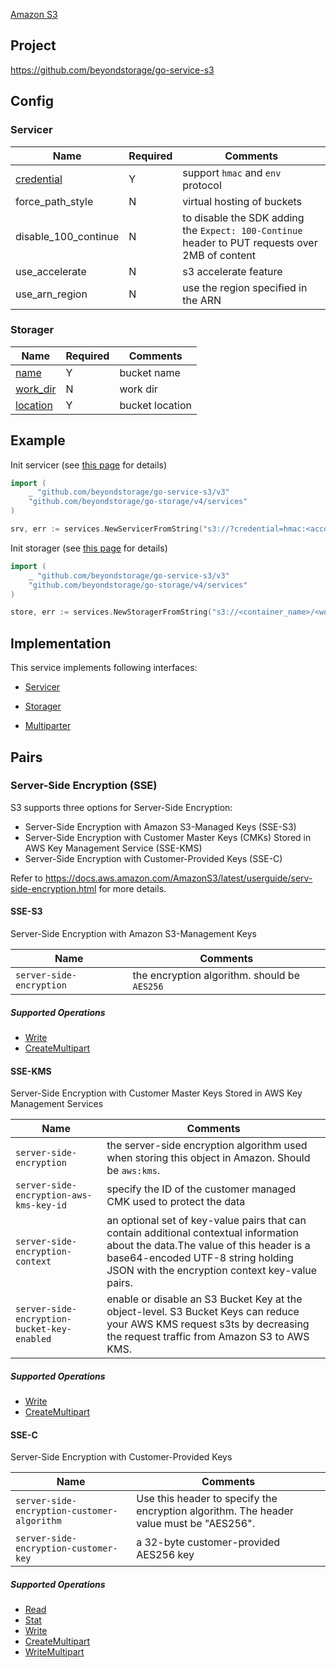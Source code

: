 [Amazon S3](https://aws.amazon.com/s3/)

## Project

<https://github.com/beyondstorage/go-service-s3>

## Config

### Servicer

| Name | Required | Comments |
| ---- | -------- | -------- |
| [credential](go-storage/pairs/credential.md) | Y | support `hmac` and `env` protocol |
| force_path_style | N | virtual hosting of buckets |
| disable_100_continue | N | to disable the SDK adding the `Expect: 100-Continue` header to PUT requests over 2MB of content |
| use_accelerate | N | s3 accelerate feature |
| use_arn_region | N | use the region specified in the ARN |

### Storager

| Name | Required | Comments |
| ---- | -------- | -------- |
| [name](go-storage/pairs/name.md) | Y | bucket name |
| [work_dir](go-storage/pairs/work_dir.md) | N | work dir |
| [location](go-storage/pairs/location.md) | Y | bucket location |

## Example

Init servicer (see [this page](go-storage/operations/index.md) for details)

```go
import (
	_ "github.com/beyondstorage/go-service-s3/v3"
	"github.com/beyondstorage/go-storage/v4/services"
)

srv, err := services.NewServicerFromString("s3://?credential=hmac:<account_name>:<account_key>")
```

Init storager (see [this page](go-storage/operations/index.md) for details)

```go
import (
	_ "github.com/beyondstorage/go-service-s3/v3"
	"github.com/beyondstorage/go-storage/v4/services"
)

store, err := services.NewStoragerFromString("s3://<container_name>/<work_dir>?credential=hmac:<account_name>:<account_key>&location=<bucket_location>")
```

## Implementation

This service implements following interfaces:

- [Servicer](../operations/servicer/index.md)

- [Storager](../operations/storager/index.md)

- [Multiparter](../operations/multiparter/index.md)

## Pairs

### Server-Side Encryption (SSE)

S3 supports three options for Server-Side Encryption:

- Server-Side Encryption with Amazon S3-Managed Keys (SSE-S3)
- Server-Side Encryption with Customer Master Keys (CMKs) Stored in AWS Key Management Service (SSE-KMS)
- Server-Side Encryption with Customer-Provided Keys (SSE-C)

Refer to https://docs.aws.amazon.com/AmazonS3/latest/userguide/serv-side-encryption.html for more details.

#### SSE-S3

Server-Side Encryption with Amazon S3-Management Keys

| Name                     | Comments                                     |
| ------------------------ | -------------------------------------------- |
| `server-side-encryption` | the encryption algorithm. should be `AES256` |

##### Supported Operations

- [Write](../operations/storager/write.md)
- [CreateMultipart](../operations/multiparter/create_multipart.md)

#### SSE-KMS

Server-Side Encryption with Customer Master Keys Stored in AWS Key Management Services

| Name                                        | Comments                                                     |
| ------------------------------------------- | ------------------------------------------------------------ |
| `server-side-encryption`                    | the server-side encryption algorithm used when storing this object in Amazon. Should be `aws:kms`. |
| `server-side-encryption-aws-kms-key-id`     | specify the ID of the customer managed CMK used to protect the data |
| `server-side-encryption-context`            | an optional set of key-value pairs that can contain additional contextual information about the data.The value of this header is a base64-encoded UTF-8 string holding JSON with the encryption context key-value pairs. |
| `server-side-encryption-bucket-key-enabled` | enable or disable an S3 Bucket Key at the object-level. S3 Bucket Keys can reduce your AWS KMS request s3ts by decreasing the request traffic from Amazon S3 to AWS KMS. |

##### Supported Operations

- [Write](../operations/storager/write.md)
- [CreateMultipart](../operations/multiparter/create_multipart.md)

#### SSE-C

Server-Side Encryption with Customer-Provided Keys

| Name                                        | Comments                                                     |
| ------------------------------------------- | ------------------------------------------------------------ |
| `server-side-encryption-customer-algorithm` | Use this header to specify the encryption algorithm. The header value must be "AES256". |
| `server-side-encryption-customer-key`       | a 32-byte customer-provided AES256 key                       |

##### Supported Operations

- [Read](../operations/storager/read.md)
- [Stat](../operations/storager/stat.md)
- [Write](../operations/storager/write.md)
- [CreateMultipart](../operations/multiparter/create_multipart.md)
- [WriteMultipart](../operations/multiparter/write_multipart.md)
